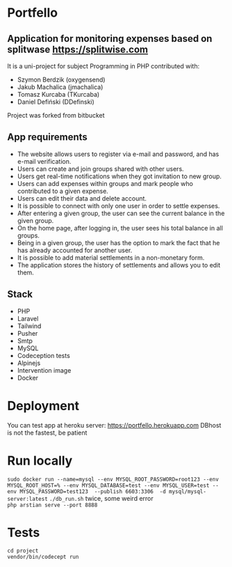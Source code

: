 # Portfello 

## Application for monitoring expenses based on splitwase https://splitwise.com

It is a uni-project for subject Programming in PHP contributed with:
- Szymon Berdzik (oxygensend)
- Jakub Machalica (jmachalica)
- Tomasz Kurcaba (TKurcaba)
- Daniel Defiński (DDefinski)

Project was forked from bitbucket 

## App requirements

- The website allows users to register via e-mail and password, and has e-mail verification.
- Users can create and join groups shared with other users.
- Users get real-time notifications when they got invitation to new group.
- Users can add expenses within groups and mark people who contributed to a given expense.
- Users can edit their data and delete account.
- It is possible to connect with only one user in order to settle expenses.
- After entering a given group, the user can see the current balance in the given group.
- On the home page, after logging in, the user sees his total balance in all groups.
- Being in a given group, the user has the option to mark the fact that he has already accounted for another user.
- It is possible to add material settlements in a non-monetary form.
- The application stores the history of settlements and allows you to edit them.

## Stack
- PHP
- Laravel
- Tailwind
- Pusher
- Smtp
- MySQL
- Codeception tests
- Alpinejs
- Intervention image
- Docker

# Deployment
 You can test app at heroku server: https://portfello.herokuapp.com DBhost is not the fastest, be patient

# Run locally

`sudo docker run --name=mysql --env MYSQL_ROOT_PASSWORD=root123 --env MYSQL_ROOT_HOST=% --env MYSQL_DATABASE=test --env MYSQL_USER=test --env MYSQL_PASSWORD=test123  --publish 6603:3306  -d mysql/mysql-server:latest`
`./db_run.sh` twice, some weird error </br>
`php arstian serve --port 8888`

# Tests

`cd project` </br>
`vendor/bin/codecept run`



